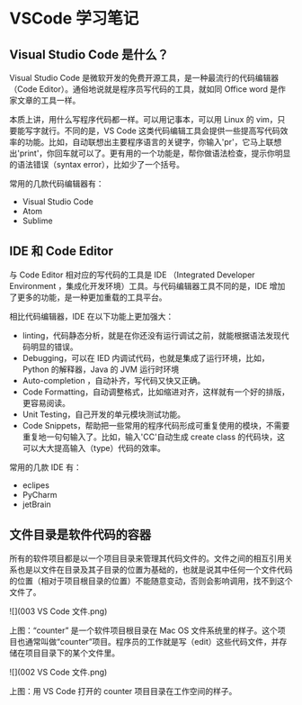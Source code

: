 # VSCode 学习笔记

## Visual Studio Code 是什么？

Visual Studio Code 是微软开发的免费开源工具，是一种最流行的代码编辑器 （Code Editor）。通俗地说就是程序员写代码的工具，就如同 Office word 是作家文章的工具一样。

本质上讲，用什么写程序代码都一样。可以用记事本，可以用 Linux 的 vim，只要能写字就行。不同的是，VS Code 这类代码编辑工具会提供一些提高写代码效率的功能。比如，自动联想出主要程序语言的关键字，你输入'pr'，它马上联想出'print'，你回车就可以了。更有用的一个功能是，帮你做语法检查，提示你明显的语法错误（syntax error），比如少了一个括号。

常用的几款代码编辑器有：

- Visual Studio Code
- Atom
- Sublime

## IDE 和 Code Editor

与 Code Editor 相对应的写代码的工具是 IDE （Integrated Developer Environment ，集成化开发环境）工具。与代码编辑器工具不同的是，IDE 增加了更多的功能，是一种更加重载的工具平台。

相比代码编辑器，IDE 在以下功能上更加强大：

- linting，代码静态分析，就是在你还没有运行调试之前，就能根据语法发现代码明显的错误。
- Debugging，可以在 IED 内调试代码，也就是集成了运行环境，比如，Python 的解释器，Java 的 JVM 运行时环境
- Auto-completion ，自动补齐，写代码又快又正确。
- Code Formatting，自动调整格式，比如缩进对齐，这样就有一个好的排版，更容易阅读。
- Unit Testing，自己开发的单元模块测试功能。
- Code Snippets，帮助把一些常用的程序代码形成可重复使用的模块，不需要重复地一句句输入了。比如，输入'CC'自动生成 create class 的代码块，这可以大大提高输入（type）代码的效率。

常用的几款 IDE 有：

- eclipes
- PyCharm
- jetBrain

## 文件目录是软件代码的容器

所有的软件项目都是以一个项目目录来管理其代码文件的。文件之间的相互引用关系也是以文件在目录及其子目录的位置为基础的，也就是说其中任何一个文件代码的位置（相对于项目根目录的位置）不能随意变动，否则会影响调用，找不到这个文件了。

![](003 VS Code 文件.png)

上图：“counter” 是一个软件项目根目录在 Mac OS 文件系统里的样子。这个项目也通常叫做“counter”项目。程序员的工作就是写（edit）这些代码文件，并存储在项目目录下的某个文件里。

![](002 VS Code 文件.png)

上图：用 VS Code 打开的 counter 项目目录在工作空间的样子。
